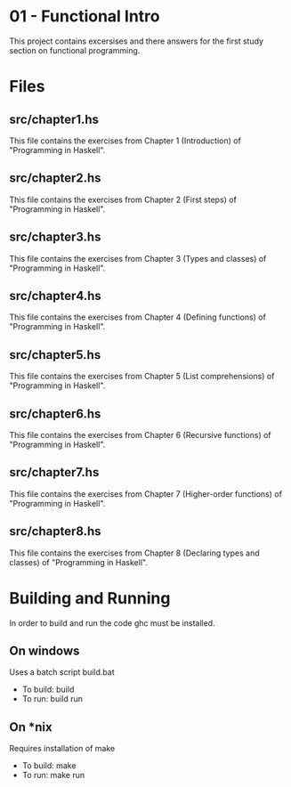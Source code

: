 # 01 - Functional Intro

This project contains excersises and there answers for the first study section on functional programming.

# Files

## src/chapter1.hs

This file contains the exercises from Chapter 1 (Introduction) of "Programming in Haskell".

## src/chapter2.hs

This file contains the exercises from Chapter 2 (First steps) of "Programming in Haskell".

## src/chapter3.hs

This file contains the exercises from Chapter 3 (Types and classes) of "Programming in Haskell".

## src/chapter4.hs

This file contains the exercises from Chapter 4 (Defining functions) of "Programming in Haskell".

## src/chapter5.hs

This file contains the exercises from Chapter 5 (List comprehensions) of "Programming in Haskell".

## src/chapter6.hs

This file contains the exercises from Chapter 6 (Recursive functions) of "Programming in Haskell".

## src/chapter7.hs

This file contains the exercises from Chapter 7 (Higher-order functions) of "Programming in Haskell".

## src/chapter8.hs

This file contains the exercises from Chapter 8 (Declaring types and classes) of "Programming in Haskell".


# Building and Running

In order to build and run the code ghc must be installed.

## On windows
Uses a batch script build.bat

* To build: build
* To run: build run

## On *nix
Requires installation of make

* To build: make
* To run: make run
